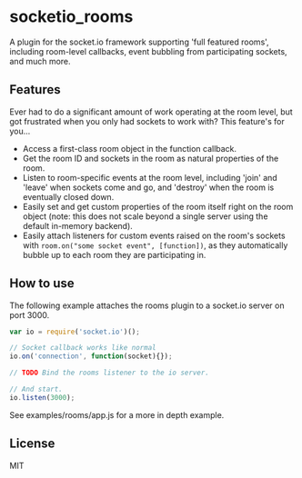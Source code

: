 # socketio_rooms
A plugin for the socket.io framework supporting 'full featured rooms', including room-level callbacks, event bubbling from participating sockets, and much more.

## Features
Ever had to do a significant amount of work operating at the room level, but got frustrated when you only had sockets to work with? This feature's for you...
- Access a first-class room object in the function callback.
- Get the room ID and sockets in the room as natural properties of the room.
- Listen to room-specific events at the room level, including 'join' and 'leave' when sockets come and go, and 'destroy' when the room is eventually closed down.
- Easily set and get custom properties of the room itself right on the room object (note: this does not scale beyond a single server using the default in-memory backend).
- Easily attach listeners for custom events raised on the room's sockets with `room.on("some socket event", [function])`, as they automatically bubble up to each room they are participating in.


## How to use

The following example attaches the rooms plugin to a socket.io server on port 3000.

```js
var io = require('socket.io')();

// Socket callback works like normal
io.on('connection', function(socket){});

// TODO Bind the rooms listener to the io server.

// And start.
io.listen(3000);
```

See examples/rooms/app.js for a more in depth example.

## License
MIT
